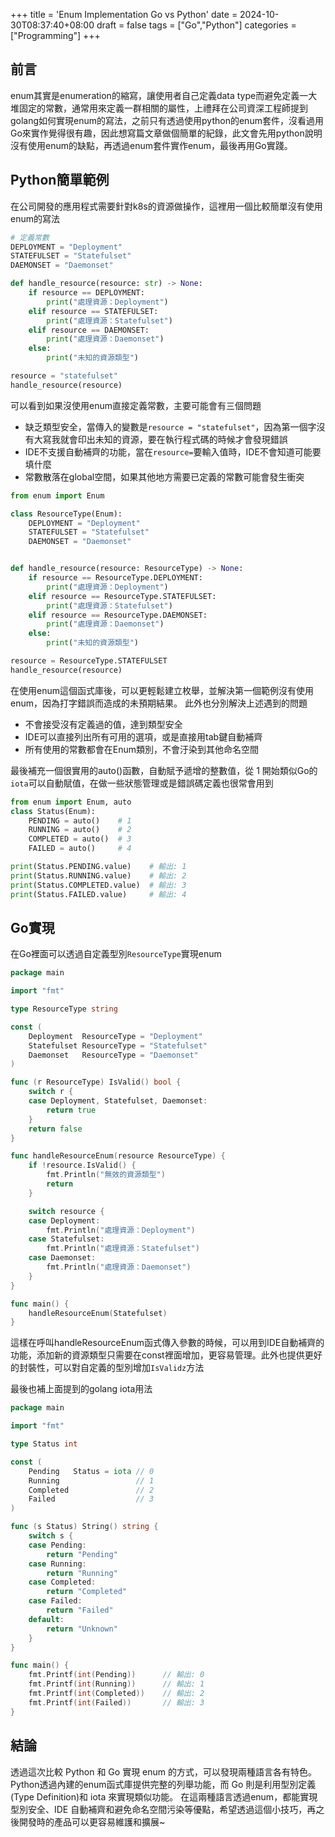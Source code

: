 +++
title = 'Enum Implementation Go vs Python'
date = 2024-10-30T08:37:40+08:00
draft = false
tags = ["Go","Python"]
categories = ["Programming"]
+++

## 前言
enum其實是enumeration的縮寫，讓使用者自己定義data type而避免定義一大堆固定的常數，通常用來定義一群相關的屬性，上禮拜在公司資深工程師提到golang如何實現enum的寫法，之前只有透過使用python的enum套件，沒看過用Go來實作覺得很有趣，因此想寫篇文章做個簡單的紀錄，此文會先用python說明沒有使用enum的缺點，再透過enum套件實作enum，最後再用Go實踐。

## Python簡單範例
在公司開發的應用程式需要針對k8s的資源做操作，這裡用一個比較簡單沒有使用enum的寫法
```python
# 定義常數
DEPLOYMENT = "Deployment"
STATEFULSET = "Statefulset"
DAEMONSET = "Daemonset"

def handle_resource(resource: str) -> None:
    if resource == DEPLOYMENT:
        print("處理資源：Deployment")
    elif resource == STATEFULSET:
        print("處理資源：Statefulset")
    elif resource == DAEMONSET:
        print("處理資源：Daemonset")
    else:
        print("未知的資源類型")

resource = "statefulset"
handle_resource(resource)
```

可以看到如果沒使用enum直接定義常數，主要可能會有三個問題
+ 缺乏類型安全，當傳入的變數是`resource = "statefulset"`，因為第一個字沒有大寫我就會印出未知的資源，要在執行程式碼的時候才會發現錯誤
+ IDE不支援自動補齊的功能，當在`resource=`要輸入值時，IDE不會知道可能要填什麼
+ 常數散落在global空間，如果其他地方需要已定義的常數可能會發生衝突

```python
from enum import Enum

class ResourceType(Enum):
    DEPLOYMENT = "Deployment"
    STATEFULSET = "Statefulset"
    DAEMONSET = "Daemonset"


def handle_resource(resource: ResourceType) -> None:
    if resource == ResourceType.DEPLOYMENT:
        print("處理資源：Deployment")
    elif resource == ResourceType.STATEFULSET:
        print("處理資源：Statefulset")
    elif resource == ResourceType.DAEMONSET:
        print("處理資源：Daemonset")
    else:
        print("未知的資源類型")

resource = ResourceType.STATEFULSET
handle_resource(resource)
```

在使用enum這個函式庫後，可以更輕鬆建立枚舉，並解決第一個範例沒有使用enum，因為打字錯誤而造成的未預期結果。
此外也分別解決上述遇到的問題
+ 不會接受沒有定義過的值，達到類型安全
+ IDE可以直接列出所有可用的選項，或是直接用tab鍵自動補齊
+ 所有使用的常數都會在Enum類別，不會汙染到其他命名空間

最後補充一個很實用的auto()函數，自動賦予遞增的整數值，從 1 開始類似Go的`iota`可以自動賦值，在做一些狀態管理或是錯誤碼定義也很常會用到
```python
from enum import Enum, auto
class Status(Enum):
    PENDING = auto()    # 1
    RUNNING = auto()    # 2
    COMPLETED = auto()  # 3
    FAILED = auto()     # 4

print(Status.PENDING.value)    # 輸出: 1
print(Status.RUNNING.value)    # 輸出: 2
print(Status.COMPLETED.value)  # 輸出: 3
print(Status.FAILED.value)     # 輸出: 4

```


## Go實現

在Go裡面可以透過自定義型別`ResourceType`實現enum

```go
package main

import "fmt"

type ResourceType string

const (
	Deployment  ResourceType = "Deployment"
	Statefulset ResourceType = "Statefulset"
	Daemonset   ResourceType = "Daemonset"
)

func (r ResourceType) IsValid() bool {
	switch r {
	case Deployment, Statefulset, Daemonset:
		return true
	}
	return false
}

func handleResourceEnum(resource ResourceType) {
	if !resource.IsValid() {
		fmt.Println("無效的資源類型")
		return
	}

	switch resource {
	case Deployment:
		fmt.Println("處理資源：Deployment")
	case Statefulset:
		fmt.Println("處理資源：Statefulset")
	case Daemonset:
		fmt.Println("處理資源：Daemonset")
	}
}

func main() {
	handleResourceEnum(Statefulset)
}
```

這樣在呼叫handleResourceEnum函式傳入參數的時候，可以用到IDE自動補齊的功能，添加新的資源類型只需要在const裡面增加，更容易管理。此外也提供更好的封裝性，可以對自定義的型別增加`IsValidz`方法


最後也補上面提到的golang iota用法
```go
package main

import "fmt"

type Status int

const (
	Pending   Status = iota // 0
	Running                 // 1
	Completed               // 2
	Failed                  // 3
)

func (s Status) String() string {
	switch s {
	case Pending:
		return "Pending"
	case Running:
		return "Running"
	case Completed:
		return "Completed"
	case Failed:
		return "Failed"
	default:
		return "Unknown"
	}
}

func main() {
	fmt.Printf(int(Pending))      // 輸出: 0
	fmt.Printf(int(Running))      // 輸出: 1
	fmt.Printf(int(Completed))    // 輸出: 2
	fmt.Printf(int(Failed))       // 輸出: 3
}
```

## 結論
透過這次比較 Python 和 Go 實現 enum 的方式，可以發現兩種語言各有特色。
Python透過內建的enum函式庫提供完整的列舉功能，而 Go 則是利用型別定義(Type Definition)和 iota 來實現類似功能。
在這兩種語言透過enum，都能實現型別安全、IDE 自動補齊和避免命名空間污染等優點，希望透過這個小技巧，再之後開發時的產品可以更容易維護和擴展~